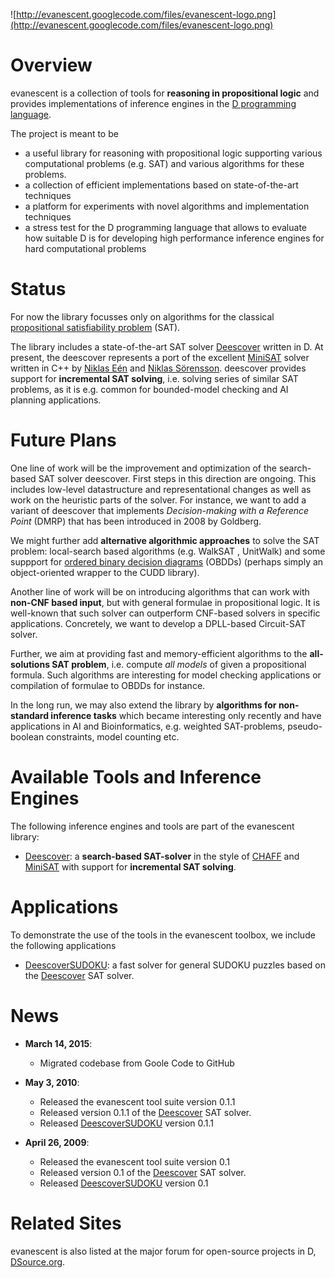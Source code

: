 ![http://evanescent.googlecode.com/files/evanescent-logo.png](http://evanescent.googlecode.com/files/evanescent-logo.png)

# Overview #
evanescent is a collection of tools for **reasoning in propositional logic** and provides implementations of inference engines in the [D programming language](http://www.digitalmars.com/d/).

The project is meant to be

  * a useful library for reasoning with propositional logic supporting various computational problems (e.g. SAT) and various algorithms for these problems.
  * a collection of efficient implementations based on state-of-the-art techniques
  * a platform for experiments with novel algorithms and implementation techniques
  * a stress test for the D programming language that allows to evaluate how suitable D is for developing high performance inference engines for hard computational problems


# Status #

For now the library focusses only on algorithms for the classical [propositional satisfiability problem](http://en.wikipedia.org/wiki/Boolean_satisfiability_problem) (SAT).

The library includes a state-of-the-art SAT solver [Deescover](https://github.com/meiamuwe/evanescent/blob/wiki/Deescover.md) written in D. At present, the deescover represents a port of the excellent [MiniSAT](http://minisat.se/) solver written in C++ by [Niklas Eén](http://een.se/niklas/) and [Niklas Sörensson](http://www.cs.chalmers.se/~nik/). deescover provides support for **incremental SAT solving**, i.e. solving series of similar SAT problems, as it is e.g. common for bounded-model checking and AI planning applications.


# Future Plans #

One line of work will be the improvement and optimization of the search-based SAT solver deescover. First steps in this direction are ongoing. This includes low-level datastructure and representational changes as well as work on the heuristic parts of the solver. For instance, we want to add a variant of deescover that implements _Decision-making with a Reference Point_ (DMRP) that has been introduced in 2008 by Goldberg.

We might further add **alternative algorithmic approaches** to solve the SAT problem: local-search based algorithms (e.g. WalkSAT , UnitWalk) and some suppport for [ordered binary decision diagrams](http://en.wikipedia.org/wiki/Binary_decision_diagram) (OBDDs) (perhaps simply an object-oriented wrapper to the CUDD library).

Another line of work will be on introducing algorithms that can work with **non-CNF based input**, but with general formulae in propositional logic. It is well-known that such solver can outperform CNF-based solvers in specific applications.  Concretely, we want to develop a DPLL-based Circuit-SAT solver.

Further, we aim at providing fast and memory-efficient algorithms to the **all-solutions SAT problem**, i.e. compute _all models_ of  given a propositional formula. Such algorithms are interesting for model checking applications or compilation of formulae to OBDDs for instance.

In the long run, we may also extend the library by **algorithms for non-standard inference tasks** which became interesting only recently and have applications in AI and Bioinformatics, e.g. weighted SAT-problems, pseudo-boolean constraints, model counting etc.

# Available Tools and Inference Engines #

The following inference engines and tools are part of the evanescent library:

  * [Deescover](Deescover.md): a **search-based SAT-solver** in the style of [CHAFF](http://www.princeton.edu/~chaff/) and [MiniSAT](http://minisat.se/) with support for **incremental SAT solving**.

# Applications #

To demonstrate the use of the tools in the evanescent toolbox, we include the following applications

  * [DeescoverSUDOKU](DeescoverSUDOKU.md): a fast solver for general SUDOKU puzzles based on the [Deescover](Deescover.md) SAT solver.

# News #
  * **March 14, 2015**: 
    * Migrated codebase from Goole Code to GitHub
 
  * **May 3, 2010**:
    * Released the evanescent tool suite version 0.1.1
    * Released version 0.1.1 of the [Deescover](Deescover.md) SAT solver.
    * Released [DeescoverSUDOKU](DeescoverSUDOKU.md) version 0.1.1

  * **April 26, 2009**:
    * Released the evanescent tool suite version 0.1
    * Released version 0.1 of the [Deescover](Deescover.md) SAT solver.
    * Released [DeescoverSUDOKU](DeescoverSUDOKU.md) version 0.1

# Related Sites #
evanescent is also listed at the major forum for open-source projects in D, [DSource.org](http://www.dsource.org/projects/evanescent/).
